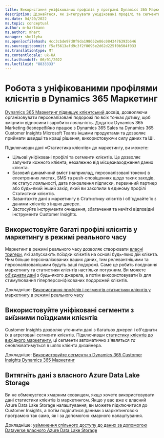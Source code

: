 ```yaml
---
title: Використання уніфікованих профілів у програмі Dynamics 365 Маркетинг
description: Дізнайтеся, як інтегрувати уніфіковані профілі та сегменти з Dynamics 365 Marketing.
ms.date: 04/20/2022
ms.topic: conceptual
author: m-hartmann
ms.author: mhart
manager: shellyha
ms.openlocfilehash: 4cc3cbde97d0f9da198652e86c0843476393b646
ms.sourcegitcommit: f5af5613afd9c3f2f0695e2d62d225f0b504f033
ms.translationtype: MT
ms.contentlocale: uk-UA
ms.lasthandoff: 06/01/2022
ms.locfileid: "8833333"
---
```

# <a name="work-with-unified-customer-profiles-in-dynamics-365-marketing"></a>Робота з уніфікованими профілями клієнтів в Dynamics 365 Маркетинг

[Dynamics 365 Маркетинг підвищує клієнтський](/dynamics365/marketing/overview) досвід, дозволяючи організовувати персоналізовані подорожі по всіх точках дотику, щоб зміцнити відносини і заробити лояльність. Додаток Dynamics 365 Marketing безперебійно працює з Dynamics 365 Sales та Dynamics 365 Customer Insights Microsoft Teams іншими продуктами та дозволяє приймати швидші та кращі рішення, використовуючи силу даних та ШІ.

Підключивши дані «Статистика клієнтів» до маркетингу, ви можете:

- Цільові уніфіковані профілі та сегменти клієнтів. Це дозволяє залучити кожного клієнта, незалежно від місцезнаходження даних клієнта.
- Базовий динамічний вміст (наприклад, персоналізовані токени) в електронних листах, SMS та push-сповіщеннях щодо таких заходів, як статус лояльності, дата поновлення підписки, первинний партнер або будь-який інший захід, який ви захопили в єдиному профілі Статистики клієнтів.
- Завантажте дані з маркетингу в Статистику клієнтів і об'єднайте їх з даними клієнтів з інших джерел.
- Застосуйте інструменти очищення, збагачення та нечіткі відповідні інструменти Customer Insights.

## <a name="use-rich-customer-profiles-in-real-time-marketing"></a>Використовуйте багаті профілі клієнтів у маркетингу в режимі реального часу

Маркетинг в режимі реального часу дозволяє створювати [власні тригери](/dynamics365/marketing/real-time-marketing-custom-triggers), які запускають поїздки клієнтів на основі будь-яких дій клієнта. Чим більше персоналізованих ваших даних, тим релевантнішими та персоналізованішими будуть ваші подорожі. Саме це робить поєднання маркетингу та статистики клієнтів настільки потужним. Ви можете [об'єднати дані](data-unification.md) з будь-якого джерела, а потім використовувати їх для стимулювання гіперперсоніфікованих подорожей клієнтів.

Докладніше: [Використання профілів і сегментів статистики клієнтів у маркетингу в режимі реального часу](/dynamics365/marketing/real-time-marketing-ci-profile)

## <a name="use-unified-segments-with-outbound-customer-journeys"></a>Використовуйте уніфіковані сегменти з виїзними поїздками клієнтів

Customer Insights дозволяє уточнити дані з багатьох джерел і об'єднати їх в агреговані сегменти клієнтів. Підключивши [статистику клієнтів до вихідного маркетингу](export-dynamics365-marketing.md), ці сегменти автоматично з'являться *та* оновлюватимуться в шлях клієнта дизайнера.

Докладніше: [Використовуйте сегменти з Dynamics 365 Customer Insights Dynamics 365 Маркетинг](/dynamics365/marketing/customer-insights-segments)

## <a name="pull-data-from-your-own-azure-data-lake-storage"></a>Витягніть дані з власного Azure Data Lake Storage

Ви не обмежуєтеся хмарним сховищем, якщо хочете використовувати дані статистики клієнтів із маркетингом. Якщо у вас вже є власний Azure Data Lake Storage налаштування, ви можете підключитися до Customer Insights, а потім поділитися даними з маркетинговою програмою так само, як і за допомогою хмарного налаштування.

Докладніше: [увімкнення спільного доступу до даних за допомогою Dataverse власного Azure Data Lake Storage](customer-insights-dataverse.md#enable-data-sharing-with-dataverse-from-your-own-azure-data-lake-storage-preview)
